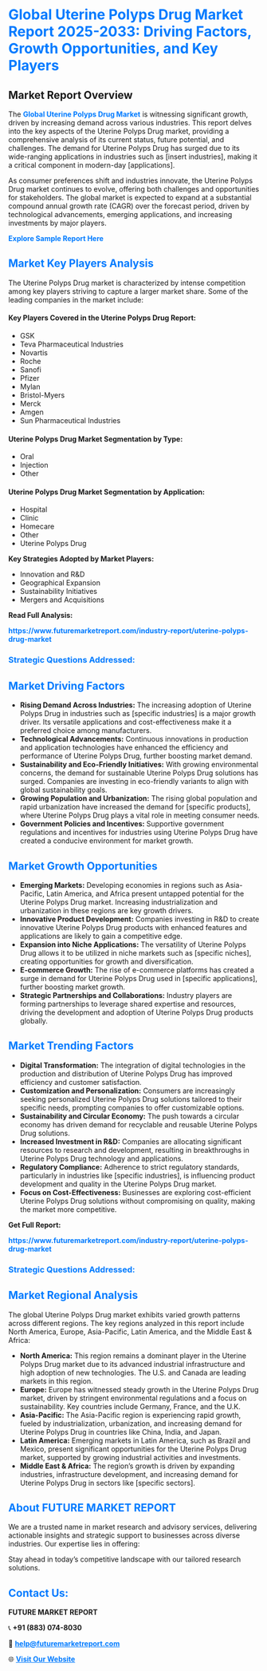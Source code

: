 <h1 style="color: #007BFF;">Global Uterine Polyps Drug Market Report 2025-2033: Driving Factors, Growth Opportunities, and Key Players</h1>

<section id="overview">
<h2>Market Report Overview</h2>
<p>The <a href="https://www.futuremarketreport.com/industry-report/uterine-polyps-drug-market" style="color: #007BFF; text-decoration: none;"><strong>Global Uterine Polyps Drug Market</strong></a> is witnessing significant growth, driven by increasing demand across various industries. This report delves into the key aspects of the Uterine Polyps Drug market, providing a comprehensive analysis of its current status, future potential, and challenges. The demand for Uterine Polyps Drug has surged due to its wide-ranging applications in industries such as [insert industries], making it a critical component in modern-day [applications].</p>
<p>As consumer preferences shift and industries innovate, the Uterine Polyps Drug market continues to evolve, offering both challenges and opportunities for stakeholders. The global market is expected to expand at a substantial compound annual growth rate (CAGR) over the forecast period, driven by technological advancements, emerging applications, and increasing investments by major players.</p>
</section>

<section id="overview">
<p><a href="https://www.futuremarketreport.com/request-sample/reportId=122170" style="color: #007BFF; text-decoration: none;"><strong>Explore Sample Report Here</strong></a></p>
</section>

<section id="key-players">
<h2 style="color: #007BFF;">Market Key Players Analysis</h2>
<p>The Uterine Polyps Drug market is characterized by intense competition among key players striving to capture a larger market share. Some of the leading companies in the market include:</p>
<h4>Key Players Covered in the Uterine Polyps Drug Report:</h4>
<ul><li>GSK</li><li>Teva Pharmaceutical Industries</li><li>Novartis</li><li>Roche</li><li>Sanofi</li><li>Pfizer</li><li>Mylan</li><li>Bristol-Myers</li><li>Merck</li><li>Amgen</li><li>Sun Pharmaceutical Industries</li></ul>
<h4>Uterine Polyps Drug Market Segmentation by Type:</h4>
<ul><li>Oral</li><li>Injection</li><li>Other</li></ul>

<h4>Uterine Polyps Drug Market Segmentation by Application:</h4>
<ul><li>Hospital</li><li>Clinic</li><li>Homecare</li><li>Other</li><li>Uterine Polyps Drug</li></ul>
<p><strong>Key Strategies Adopted by Market Players:</strong></p>
<ul>
<li>Innovation and R&D</li>
<li>Geographical Expansion</li>
<li>Sustainability Initiatives</li>
<li>Mergers and Acquisitions</li>
</ul>
</section>

<section>
<p><strong>Read Full Analysis: </strong></p><a href="https://www.futuremarketreport.com/industry-report/uterine-polyps-drug-market" style="color: #007BFF; text-decoration: none;"><strong>https://www.futuremarketreport.com/industry-report/uterine-polyps-drug-market</strong></a>
<h3 style="color: #007BFF;">Strategic Questions Addressed:</h3>
</section>

<section id="driving-factors">
<h2 style="color: #007BFF;">Market Driving Factors</h2>
<ul>
<li><strong>Rising Demand Across Industries:</strong> The increasing adoption of Uterine Polyps Drug in industries such as [specific industries] is a major growth driver. Its versatile applications and cost-effectiveness make it a preferred choice among manufacturers.</li>
<li><strong>Technological Advancements:</strong> Continuous innovations in production and application technologies have enhanced the efficiency and performance of Uterine Polyps Drug, further boosting market demand.</li>
<li><strong>Sustainability and Eco-Friendly Initiatives:</strong> With growing environmental concerns, the demand for sustainable Uterine Polyps Drug solutions has surged. Companies are investing in eco-friendly variants to align with global sustainability goals.</li>
<li><strong>Growing Population and Urbanization:</strong> The rising global population and rapid urbanization have increased the demand for [specific products], where Uterine Polyps Drug plays a vital role in meeting consumer needs.</li>
<li><strong>Government Policies and Incentives:</strong> Supportive government regulations and incentives for industries using Uterine Polyps Drug have created a conducive environment for market growth.</li>
</ul>
</section>

<section id="growth-opportunities">
<h2 style="color: #007BFF;">Market Growth Opportunities</h2>
<ul>
<li><strong>Emerging Markets:</strong> Developing economies in regions such as Asia-Pacific, Latin America, and Africa present untapped potential for the Uterine Polyps Drug market. Increasing industrialization and urbanization in these regions are key growth drivers.</li>
<li><strong>Innovative Product Development:</strong> Companies investing in R&D to create innovative Uterine Polyps Drug products with enhanced features and applications are likely to gain a competitive edge.</li>
<li><strong>Expansion into Niche Applications:</strong> The versatility of Uterine Polyps Drug allows it to be utilized in niche markets such as [specific niches], creating opportunities for growth and diversification.</li>
<li><strong>E-commerce Growth:</strong> The rise of e-commerce platforms has created a surge in demand for Uterine Polyps Drug used in [specific applications], further boosting market growth.</li>
<li><strong>Strategic Partnerships and Collaborations:</strong> Industry players are forming partnerships to leverage shared expertise and resources, driving the development and adoption of Uterine Polyps Drug products globally.</li>
</ul>
</section>

<section id="trending-factors">
<h2 style="color: #007BFF;">Market Trending Factors</h2>
<ul>
<li><strong>Digital Transformation:</strong> The integration of digital technologies in the production and distribution of Uterine Polyps Drug has improved efficiency and customer satisfaction.</li>
<li><strong>Customization and Personalization:</strong> Consumers are increasingly seeking personalized Uterine Polyps Drug solutions tailored to their specific needs, prompting companies to offer customizable options.</li>
<li><strong>Sustainability and Circular Economy:</strong> The push towards a circular economy has driven demand for recyclable and reusable Uterine Polyps Drug solutions.</li>
<li><strong>Increased Investment in R&D:</strong> Companies are allocating significant resources to research and development, resulting in breakthroughs in Uterine Polyps Drug technology and applications.</li>
<li><strong>Regulatory Compliance:</strong> Adherence to strict regulatory standards, particularly in industries like [specific industries], is influencing product development and quality in the Uterine Polyps Drug market.</li>
<li><strong>Focus on Cost-Effectiveness:</strong> Businesses are exploring cost-efficient Uterine Polyps Drug solutions without compromising on quality, making the market more competitive.</li>
</ul>
</section>

<section>
<p><strong>Get Full Report: </strong></p><a href="https://www.futuremarketreport.com/industry-report/uterine-polyps-drug-market" style="color: #007BFF; text-decoration: none;"><strong>https://www.futuremarketreport.com/industry-report/uterine-polyps-drug-market</strong></a>
<h3 style="color: #007BFF;">Strategic Questions Addressed:</h3>
</section>


<section id="regional-analysis">
<h2 style="color: #007BFF;">Market Regional Analysis</h2>
<p>The global Uterine Polyps Drug market exhibits varied growth patterns across different regions. The key regions analyzed in this report include North America, Europe, Asia-Pacific, Latin America, and the Middle East & Africa:</p>
<ul>
<li><strong>North America:</strong> This region remains a dominant player in the Uterine Polyps Drug market due to its advanced industrial infrastructure and high adoption of new technologies. The U.S. and Canada are leading markets in this region.</li>
<li><strong>Europe:</strong> Europe has witnessed steady growth in the Uterine Polyps Drug market, driven by stringent environmental regulations and a focus on sustainability. Key countries include Germany, France, and the U.K.</li>
<li><strong>Asia-Pacific:</strong> The Asia-Pacific region is experiencing rapid growth, fueled by industrialization, urbanization, and increasing demand for Uterine Polyps Drug in countries like China, India, and Japan.</li>
<li><strong>Latin America:</strong> Emerging markets in Latin America, such as Brazil and Mexico, present significant opportunities for the Uterine Polyps Drug market, supported by growing industrial activities and investments.</li>
<li><strong>Middle East & Africa:</strong> The region’s growth is driven by expanding industries, infrastructure development, and increasing demand for Uterine Polyps Drug in sectors like [specific sectors].</li>
</ul>
</section>

<footer>
<h2 style="color: #007BFF;">About FUTURE MARKET REPORT</h2>
<p>We are a trusted name in market research and advisory services, delivering actionable insights and strategic support to businesses across diverse industries. Our expertise lies in offering:</p>

<p>Stay ahead in today’s competitive landscape with our tailored research solutions.</p>

<h2 style="color: #007BFF;">Contact Us:</h2>
<p><strong>FUTURE MARKET REPORT</strong></p>
<p>📞 <strong>+91 (883) 074-8030</strong></p>
<p>📧 <strong><a href="mailto:help@futuremarketreport.com" style="color: #007BFF;">help@futuremarketreport.com</a></strong></p>
<p>🌐 <strong><a href="https://www.futuremarketreport.com/" style="color: #007BFF;">Visit Our Website</a></strong></p>
</footer>
